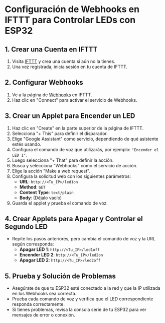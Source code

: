 # Configuración de Webhooks en IFTTT para Controlar LEDs con ESP32

## 1. Crear una Cuenta en IFTTT
1. Visita [IFTTT](https://ifttt.com/) y crea una cuenta si aún no la tienes.
2. Una vez registrada, inicia sesión en tu cuenta de IFTTT.

## 2. Configurar Webhooks
1. Ve a la página de [Webhooks](https://ifttt.com/maker_webhooks) en IFTTT.
2. Haz clic en "Connect" para activar el servicio de Webhooks.

## 3. Crear un Applet para Encender un LED
1. Haz clic en "Create" en la parte superior de la página de IFTTT.
2. Selecciona "+ This" para definir el disparador.
3. Elige "Google Assistant" como servicio, dependiendo de qué asistente estés usando.
4. Configura el comando de voz que utilizarás, por ejemplo: `"Encender el LED 1"`.
5. Luego selecciona "+ That" para definir la acción.
6. Busca y selecciona "Webhooks" como el servicio de acción.
7. Elige la acción "Make a web request".
8. Configura la solicitud web con los siguientes parámetros:
    - **URL**: `http://<Tu_IP>/led1on`
    - **Method**: `GET`
    - **Content Type**: `text/plain`
    - **Body**: (Déjalo vacío)
9. Guarda el applet y prueba el comando de voz.

## 4. Crear Applets para Apagar y Controlar el Segundo LED
- Repite los pasos anteriores, pero cambia el comando de voz y la URL según corresponda:
  - **Apagar LED 1**: `http://<Tu_IP>/led1off`
  - **Encender LED 2**: `http://<Tu_IP>/led2on`
  - **Apagar LED 2**: `http://<Tu_IP>/led2off`

## 5. Prueba y Solución de Problemas
- Asegúrate de que tu ESP32 esté conectado a la red y que la IP utilizada en los Webhooks sea correcta.
- Prueba cada comando de voz y verifica que el LED correspondiente responda correctamente.
- Si tienes problemas, revisa la consola serie de tu ESP32 para ver mensajes de error o conexión.

